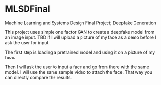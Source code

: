 # MLSDFinal
 Machine Learning and Systems Design Final Project; Deepfake Generation


This project uses simple one factor GAN to create a deepfake model from an image input. TBD if I will upload a picture of my face as a demo before I ask the user for input.

The first step is loading a pretrained model and using it on a picture of my face.

Then I will ask the user to input a face and go from there with the same model. I will use the same sample video to attach the face. That way you can directly compare the results.
